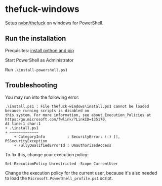 # thefuck-windows
Setup [nvbn/thefuck](https://github.com/nvbn/thefuck) on windows for PowerShell.

## Run the installation
Prequisites: [install python and pip](https://www.python.org)

Start PowerShell as Administrator

Run `.\install-powershell.ps1`

## Troubleshooting
You may run into the following error:
```
.\install.ps1 : File thefuck-windows\install.ps1 cannot be loaded because running scripts is disabled on
this system. For more information, see about_Execution_Policies at https:/go.microsoft.com/fwlink/?LinkID=135170.
At line:1 char:1
+ .\install.ps1
+ ~~~~~~~~~~~~~
    + CategoryInfo          : SecurityError: (:) [], PSSecurityException
    + FullyQualifiedErrorId : UnauthorizedAccess
```
To fix this, change your execution policy:
    
`Set-ExecutionPolicy Unrestricted -Scope CurrentUser`

Change the execution policy for the current user, because it's also needed to load the `Microsoft.PowerShell_profile.ps1` script.
